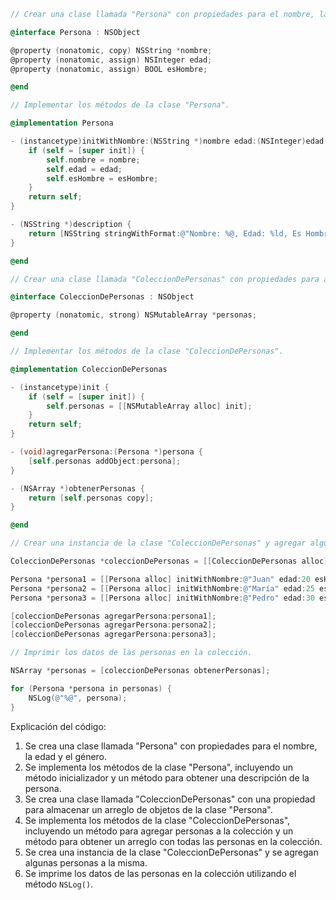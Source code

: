 ```objective-c
// Crear una clase llamada "Persona" con propiedades para el nombre, la edad y el género.

@interface Persona : NSObject

@property (nonatomic, copy) NSString *nombre;
@property (nonatomic, assign) NSInteger edad;
@property (nonatomic, assign) BOOL esHombre;

@end

// Implementar los métodos de la clase "Persona".

@implementation Persona

- (instancetype)initWithNombre:(NSString *)nombre edad:(NSInteger)edad esHombre:(BOOL)esHombre {
    if (self = [super init]) {
        self.nombre = nombre;
        self.edad = edad;
        self.esHombre = esHombre;
    }
    return self;
}

- (NSString *)description {
    return [NSString stringWithFormat:@"Nombre: %@, Edad: %ld, Es Hombre: %@", self.nombre, self.edad, self.esHombre ? @"Sí" : @"No"];
}

@end

// Crear una clase llamada "ColeccionDePersonas" con propiedades para almacenar un arreglo de objetos de la clase "Persona".

@interface ColeccionDePersonas : NSObject

@property (nonatomic, strong) NSMutableArray *personas;

@end

// Implementar los métodos de la clase "ColeccionDePersonas".

@implementation ColeccionDePersonas

- (instancetype)init {
    if (self = [super init]) {
        self.personas = [[NSMutableArray alloc] init];
    }
    return self;
}

- (void)agregarPersona:(Persona *)persona {
    [self.personas addObject:persona];
}

- (NSArray *)obtenerPersonas {
    return [self.personas copy];
}

@end

// Crear una instancia de la clase "ColeccionDePersonas" y agregar algunas personas a la misma.

ColeccionDePersonas *coleccionDePersonas = [[ColeccionDePersonas alloc] init];

Persona *persona1 = [[Persona alloc] initWithNombre:@"Juan" edad:20 esHombre:YES];
Persona *persona2 = [[Persona alloc] initWithNombre:@"María" edad:25 esHombre:NO];
Persona *persona3 = [[Persona alloc] initWithNombre:@"Pedro" edad:30 esHombre:YES];

[coleccionDePersonas agregarPersona:persona1];
[coleccionDePersonas agregarPersona:persona2];
[coleccionDePersonas agregarPersona:persona3];

// Imprimir los datos de las personas en la colección.

NSArray *personas = [coleccionDePersonas obtenerPersonas];

for (Persona *persona in personas) {
    NSLog(@"%@", persona);
}

```

Explicación del código:

1. Se crea una clase llamada "Persona" con propiedades para el nombre, la edad y el género.
2. Se implementa los métodos de la clase "Persona", incluyendo un método inicializador y un método para obtener una descripción de la persona.
3. Se crea una clase llamada "ColeccionDePersonas" con una propiedad para almacenar un arreglo de objetos de la clase "Persona".
4. Se implementa los métodos de la clase "ColeccionDePersonas", incluyendo un método para agregar personas a la colección y un método para obtener un arreglo con todas las personas en la colección.
5. Se crea una instancia de la clase "ColeccionDePersonas" y se agregan algunas personas a la misma.
6. Se imprime los datos de las personas en la colección utilizando el método `NSLog()`.
